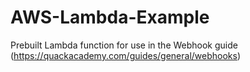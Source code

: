 # AWS-Lambda-Example
Prebuilt Lambda function for use in the Webhook guide (https://quackacademy.com/guides/general/webhooks)
